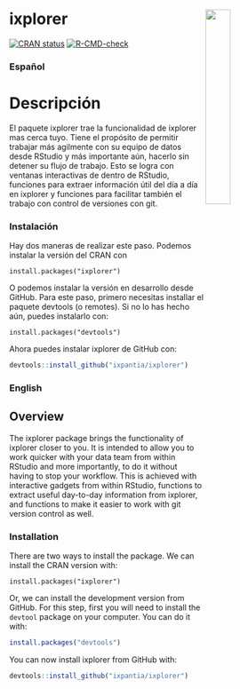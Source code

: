 
<!-- README.md is generated from README.Rmd. Please edit that file -->

# ixplorer <a><img src="https://storage.googleapis.com/ix-paquetes-internos/logo-ixplorer.png" align="right" width="30%"></a>

<!-- badges: start -->

[![CRAN
status](https://www.r-pkg.org/badges/version/ixplorer)](https://cran.r-project.org/package=ixplorer)
[![R-CMD-check](https://github.com/ixpantia/ixplorer/actions/workflows/R-CMD-check.yaml/badge.svg)](https://github.com/ixpantia/ixplorer/actions/workflows/R-CMD-check.yaml)
<!-- badges: end -->

### Español

# Descripción

El paquete ixplorer trae la funcionalidad de ixplorer mas cerca tuyo.
Tiene el propósito de permitir trabajar más agilmente con su equipo de
datos desde RStudio y más importante aún, hacerlo sin detener su flujo
de trabajo. Esto se logra con ventanas interactivas de dentro de
RStudio, funciones para extraer información útil del día a día en
ixplorer y funciones para facilitar también el trabajo con control de
versiones con git.

### Instalación

Hay dos maneras de realizar este paso. Podemos instalar la versión del
CRAN con

    install.packages("ixplorer")

O podemos instalar la versión en desarrollo desde GitHub. Para este
paso, primero necesitas installar el paquete devtools (o remotes). Si no
lo has hecho aún, puedes instalarlo con:

    install.packages("devtools")

Ahora puedes instalar ixplorer de GitHub con:

``` r
devtools::install_github("ixpantia/ixplorer")
```

### English

## Overview

The ixplorer package brings the functionality of ixplorer closer to you.
It is intended to allow you to work quicker with your data team from
within RStudio and more importantly, to do it without having to stop
your workflow. This is achieved with interactive gadgets from within
RStudio, functions to extract useful day-to-day information from
ixplorer, and functions to make it easier to work with git version
control as well.

### Installation

There are two ways to install the package. We can install the CRAN
version with:

    install.packages("ixplorer")

Or, we can install the development version from GitHub. For this step,
first you will need to install the `devtool` package on your computer.
You can do it with:

``` r
install.packages("devtools")
```

You can now install ixplorer from GitHub with:

``` r
devtools::install_github("ixpantia/ixplorer")
```
